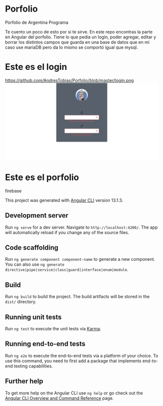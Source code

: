 # Porfolio 
Porfolio de Argentina Programa

Te cuento un poco de esto por si te sirve.
En este repo encontras la parte en Angular del porfolio.
Tiene lo que pedía un login, poder agregar, editar y borrar los distintos campos que guarda en una base de datos que en mi caso use mariaDB pero da lo mismo se comportó igual que mysql.

# Este es el login
https://github.com/AndresTobias/Porfolio/blob/master/login.png
![Screenshot](https://github.com/AndresTobias/Porfolio/blob/master/login.png)

# Este es el porfolio


firebase

This project was generated with [Angular CLI](https://github.com/angular/angular-cli) version 13.1.3.

## Development server

Run `ng serve` for a dev server. Navigate to `http://localhost:4200/`. The app will automatically reload if you change any of the source files.

## Code scaffolding

Run `ng generate component component-name` to generate a new component. You can also use `ng generate directive|pipe|service|class|guard|interface|enum|module`.

## Build

Run `ng build` to build the project. The build artifacts will be stored in the `dist/` directory.

## Running unit tests

Run `ng test` to execute the unit tests via [Karma](https://karma-runner.github.io).

## Running end-to-end tests

Run `ng e2e` to execute the end-to-end tests via a platform of your choice. To use this command, you need to first add a package that implements end-to-end testing capabilities.

## Further help

To get more help on the Angular CLI use `ng help` or go check out the [Angular CLI Overview and Command Reference](https://angular.io/cli) page.
